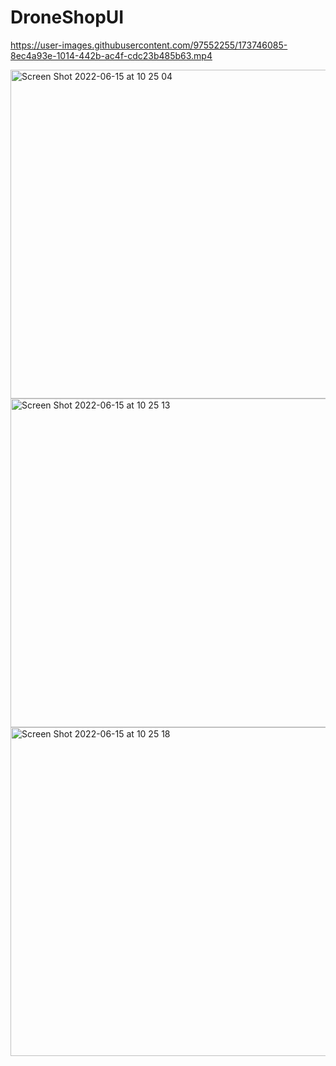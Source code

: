 # DroneShopUI

https://user-images.githubusercontent.com/97552255/173746085-8ec4a93e-1014-442b-ac4f-cdc23b485b63.mp4

<img width="526" alt="Screen Shot 2022-06-15 at 10 25 04" src="https://user-images.githubusercontent.com/97552255/173746188-a408e243-2ef7-4bb3-a1f4-f7572881ac3d.png">

<img width="526" alt="Screen Shot 2022-06-15 at 10 25 13" src="https://user-images.githubusercontent.com/97552255/173746221-ded05840-0719-453c-b7c1-486f8ab7800e.png">

<img width="526" alt="Screen Shot 2022-06-15 at 10 25 18" src="https://user-images.githubusercontent.com/97552255/173746264-8d870dc8-afee-41e7-af47-e11c955251a6.png">
